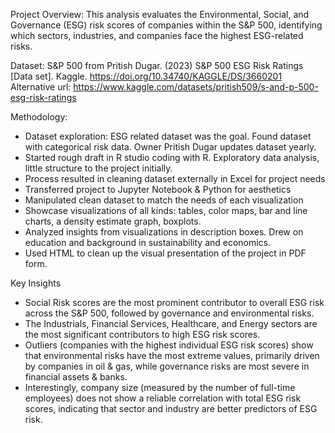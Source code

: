 Project Overview: This analysis evaluates the Environmental, Social, and Governance (ESG) risk scores of companies within the S&P 500, identifying which sectors, industries, and companies face the highest ESG-related risks. 


Dataset: S&P 500 from Pritish Dugar. 
(2023) S&P 500 ESG Risk Ratings [Data set]. Kaggle. https://doi.org/10.34740/KAGGLE/DS/3660201
Alternative url: https://www.kaggle.com/datasets/pritish509/s-and-p-500-esg-risk-ratings

Methodology:
- Dataset exploration: ESG related dataset was the goal. Found dataset with categorical risk data. Owner Pritish Dugar updates dataset yearly. 
- Started rough draft in R studio coding with R. Exploratory data analysis, little structure to the project initially. 
- Process resulted in cleaning dataset externally in Excel for project needs
- Transferred project to Jupyter Notebook & Python for aesthetics
- Manipulated clean dataset to match the needs of each visualization
- Showcase visualizations of all kinds: tables, color maps, bar and line charts, a density estimate graph, boxplots.
- Analyzed insights from visualizations in description boxes. Drew on education and background in sustainability and economics.
- Used HTML to clean up the visual presentation of the project in PDF form.


Key Insights
- Social Risk scores are the most prominent contributor to overall ESG risk across the S&P 500, followed by governance and environmental risks.
- The Industrials, Financial Services, Healthcare, and Energy sectors are the most significant contributors to high ESG risk scores.
- Outliers (companies with the highest individual ESG risk scores) show that environmental risks have the most extreme values, primarily driven by companies in oil & gas, while governance risks are most severe in financial assets & banks.
- Interestingly, company size (measured by the number of full-time employees) does not show a reliable correlation with total ESG risk scores, indicating that sector and industry are better predictors of ESG risk.

